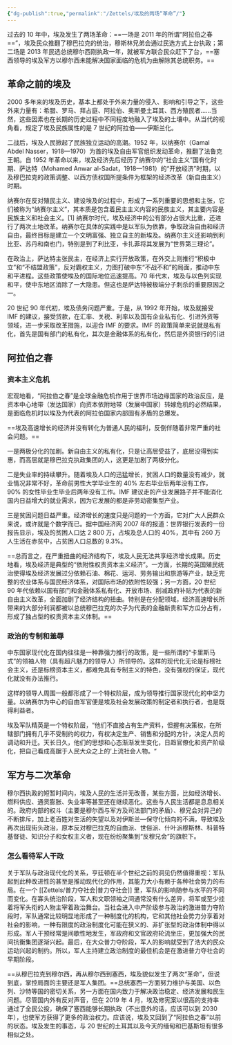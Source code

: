 ```yaml
---
{"dg-publish":true,"permalink":"/Zettels/埃及的两场“革命”/"}
---
```



过去的 10 年中，埃及发生了两场革命：==一场是 2011 年的所谓“阿拉伯之春==”，埃及民众推翻了穆巴拉克的统治，穆斯林兄弟会通过民选方式上台执政；第二场是 2013 年民选总统穆尔西刚执政一年，就被军方联合民众赶下了台，==塞西领导的埃及军方以穆尔西未能解决国家面临的危机为由解除其总统职务。==

## 革命之前的埃及

2000 多年来的埃及历史，基本上都处于外来力量的侵入、影响和引导之下，这些外来力量有：希腊、罗马、拜占庭、阿拉伯、奥斯曼土耳其、西方殖民者……当然，这些因素也在长期的历史过程中不同程度地融入了埃及的土壤中。从当代的视角看，规定了埃及民族属性的是 7 世纪的阿拉伯——伊斯兰化。

二战后，埃及人民掀起了民族独立运动的高潮。1952 年，以纳赛尔（Gamal Abdel Nasser，1918—1970）为首的埃及自由军官组织发动革命，推翻了法鲁克王朝。自 1952 年革命以来，埃及经济先后经历了纳赛尔的“社会主义”国有化时期、萨达特（Mohamed Anwar al-Sadat，1918—1981）的“开放经济”时期，以及穆巴拉克的政策调整、以西方债权国所提条件为框架的经济改革（新自由主义）时期。

纳赛尔在反对殖民主义、建设埃及的过程中，形成了一系列重要的思想和主张，它们被称为“纳赛尔主义”，其本质是包含着民主主义内容的民族主义，其主要内容是民族主义和社会主义。[1] 纳赛尔时代，埃及经济中的公有部分占很大比重，还进行了两次土地改革。纳赛尔在具体的实践中是以军队为依靠，争取政治自由和经济自由，最终目标是建立一个文明富强、独立自主的新埃及。纳赛尔主义还影响到利比亚、苏丹和南也门，特别是到了利比亚，卡扎菲将其发展为“世界第三理论”。

在政治上，萨达特主张民主，在经济上实行开放政策，在外交上则推行“积极中立”和“不结盟政策”，反对霸权主义，力图打破中东“不战不和”的局面，推动中东和平进程。这些政策使埃及的国际地位迅速提高。70 年代末，埃及与以色列实现和平，使中东地区消除了一大隐患。但这也是萨达特被极端分子刺杀的重要原因之一。

20 世纪 90 年代初，埃及债务问题严重。于是，从 1992 年开始，埃及就接受 IMF 的建议，接受贷款，在汇率、关税、利率以及国有企业私有化、引进外资等领域，进一步采取改革措施，以迎合 IMF 的要求。IMF 的政策简单来说就是私有化，首先是国有部门的私有化，其次是金融体系的私有化，然后是外资银行的引进

## 阿拉伯之春

### 资本主义危机

宏观地看，“阿拉伯之春”是全球金融危机作用于世界市场边缘国家的政治反应，是资本中心地带（发达国家）向资本依附地带（发展中国家）转嫁危机的必然结果，是面临危机时以埃及为代表的阿拉伯国家内部固有矛盾的总爆发。

==埃及高速增长的经济并没有转化为普通人民的福利，反倒伴随着非常严重的社会问题。==

一是两极分化的加剧。新自由主义的私有化，只是让高层受益了，底层没得到实惠，而高层就是穆巴拉克执政集团的人，这更是加剧了两极分化。

二是失业率的持续攀升。随着埃及人口的迅猛增长，贫困人口的数量没有减少，就业情况非常不好，革命前男性大学毕业生的 40% 左右毕业后两年没有工作，90% 的女性毕业生毕业后两年没有工作。IMF 建议走的产业发展路子并不能消化国内日益增大的就业需求，因为它发展的都是非劳动密集型产业。

三是贫困问题日益严重。经济增长的速度只是问题的一个方面，它对广大人民群众来说，或许就是个数字而已。据中国经济网 2007 年的报道：世界银行发表的一份报告显示，埃及的贫困人口达 2 800 万，占埃及总人口的 40%，其中有 260 万人生活在赤贫中，占贫困人口总数的 9.3%。

==总而言之，在严重扭曲的经济结构下，埃及人民无法共享经济增长成果。历史地看，埃及经济是典型的“依附性权贵资本主义经济”。一方面，长期的英国殖民统治使得埃及经济发展过分依赖石油、棉花、运河、劳务输出和旅游等产业，缺乏完整的农业体系与国民经济体系，对国际市场的依附性较强；另一方面，20 世纪 90 年代依赖以国有部门和金融体系私有化、开放市场、削减政府补贴为代表的新自由主义改革，全面加剧了经济结构的扭曲。特别是在分配领域，经济高速增长所带来的大部分利润都被以总统穆巴拉克的次子为代表的金融新贵和军方瓜分占有，形成了独占型的权贵资本主义体制。==

### 政治的专制和羞辱

中东国家现代化在国内往往是一种靠强力推行的政策，是一些所谓的“卡里斯马式”的领袖人物（具有超凡魅力的领导人）所领导的。这样的现代化无论是标榜社会主义，还是标榜资本主义，都难免具有专制主义的特色，没有强权的保证，现代化就没有办法推行。

这样的领导人周围一般都形成了一个特权阶层，成为领导推行国家现代化的中坚力量。以纳赛尔为中心的自由军官便是埃及社会发展政策的制定者和执行者，也是既得利益者。

埃及军队精英是一个特权阶层，“他们不直接占有生产资料，但握有决策权，在所辖部门拥有几乎不受制约的权力，有权决定生产、销售和分配的方针，决定人员的调动和升迁。天长日久，他们的思想和心态渐渐发生变化，日趋官僚化和资产阶级化，把自己看成高踞于人民大众之上的‘上流社会人物。“

## 军方与二次革命

穆尔西执政的短暂时间内，埃及人民的生活并无改善，某些方面，比如经济增长、燃料供应、通货膨胀、失业率等甚至还在继续恶化。这些与人民生活都是息息相关的。政府内部的权斗（主要是穆尔西与军方及司法部门的矛盾）、穆兄会对异己的不断排斥，加上老百姓对生活的失望以及对伊斯兰—保守化倾向的不满，导致埃及再次出现街头政治，原本反对穆巴拉克的自由派、世俗派、什叶派穆斯林、科普特基督徒、知识分子和女权主义者，现在纷纷聚集到“反穆兄会”的旗帜下。

### 怎么看待军人干政

关于军队与政治现代化的关系，亨廷顿在半个世纪之前的洞见仍然值得重视：军队起到此种改进性的甚至是推动现代化的作用，其能力大小有赖于各种社会势力的布局。在一个 [[Zettels/普力夺社会\|普力夺社会]] 里，军队的影响随参与水平的不同而变化。在寡头统治阶段，军人和文职领袖之间通常没有什么差异，将军或至少挂着将军头衔的人物主宰着政治舞台。当社会进入中产阶级参与政治的激进普力夺阶段时，军队通常比较明显地形成了一种制度化的机构，它和其他社会势力分享着对社会的影响，一种有限度的政治制度化可能在狭义的、非扩张型的政治体制中得以形成。军人干预经常是间歇性地发生，军政府和文官政府轮流坐庄，更加强大的民间抗衡集团逐渐兴起。最后，在大众普力夺阶段，军人的影响就受到了浩大的民众运动兴起的制约。所以，军人主持建立政治制度的最佳机会是在激进普力夺社会的早期阶段。

==从穆巴拉克到穆尔西，再从穆尔西到塞西，埃及貌似发生了两次“革命”，但说到底，掌控局面的主要还是军人集团。==总统塞西一方面努力维护与美国、以色列、沙特等国的密切关系，另一方面在国内致力于解决政治稳定、经济发展和民生问题。尽管国内外有反对声音，但在 2019 年 4 月，埃及修宪案以很高的支持率通过了全民公投，确保了塞西能够长期执政（不出意外的话，应该可以到 2030 年），也使军方获得了更多的政治权力。应该说，埃及又回到了“阿拉伯之春”以前的状态。埃及发生的事态，与 20 世纪的土耳其以及今天的缅甸和巴基斯坦有很多相似之处。
